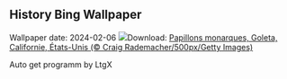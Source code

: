 ## History Bing Wallpaper
Wallpaper date: 2024-02-06
![](https://www.bing.com/th?id=OHR.WesternMonarchs_FR-CA1142719903_UHD.jpg&w=1000)Download: [Papillons monarques, Goleta, Californie, États-Unis (© Craig Rademacher/500px/Getty Images)](https://www.bing.com/th?id=OHR.WesternMonarchs_FR-CA1142719903_UHD.jpg)

Auto get programm by LtgX
